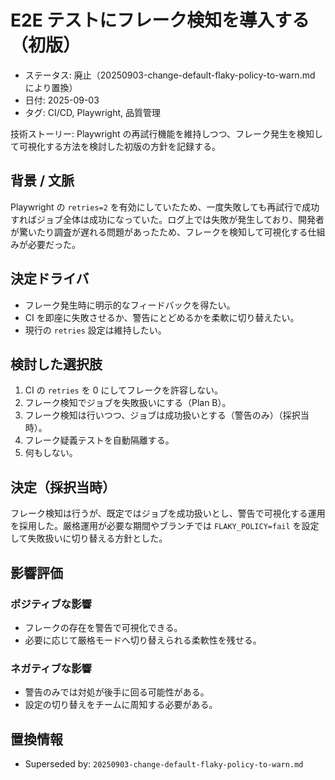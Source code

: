 # E2E テストにフレーク検知を導入する（初版）

- ステータス: 廃止（20250903-change-default-flaky-policy-to-warn.md により置換）
- 日付: 2025-09-03
- タグ: CI/CD, Playwright, 品質管理

技術ストーリー: Playwright の再試行機能を維持しつつ、フレーク発生を検知して可視化する方法を検討した初版の方針を記録する。

## 背景 / 文脈

Playwright の `retries=2` を有効にしていたため、一度失敗しても再試行で成功すればジョブ全体は成功になっていた。ログ上では失敗が発生しており、開発者が驚いたり調査が遅れる問題があったため、フレークを検知して可視化する仕組みが必要だった。

## 決定ドライバ

- フレーク発生時に明示的なフィードバックを得たい。
- CI を即座に失敗させるか、警告にとどめるかを柔軟に切り替えたい。
- 現行の `retries` 設定は維持したい。

## 検討した選択肢

1. CI の `retries` を 0 にしてフレークを許容しない。
2. フレーク検知でジョブを失敗扱いにする（Plan B）。
3. フレーク検知は行いつつ、ジョブは成功扱いとする（警告のみ）（採択当時）。
4. フレーク疑義テストを自動隔離する。
5. 何もしない。

## 決定（採択当時）

フレーク検知は行うが、既定ではジョブを成功扱いとし、警告で可視化する運用を採用した。厳格運用が必要な期間やブランチでは `FLAKY_POLICY=fail` を設定して失敗扱いに切り替える方針とした。

## 影響評価

### ポジティブな影響

- フレークの存在を警告で可視化できる。
- 必要に応じて厳格モードへ切り替えられる柔軟性を残せる。

### ネガティブな影響

- 警告のみでは対処が後手に回る可能性がある。
- 設定の切り替えをチームに周知する必要がある。

## 置換情報

- Superseded by: `20250903-change-default-flaky-policy-to-warn.md`
